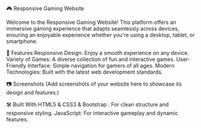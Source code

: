 🎮 Responsive Gaming Website

Welcome to the Responsive Gaming Website!
This platform offers an immersive gaming experience that adapts seamlessly across devices,
ensuring an enjoyable experience whether you're using a desktop, tablet, or smartphone.


🌟 Features
Responsive Design: Enjoy a smooth experience on any device.
Variety of Games: A diverse collection of fun and interactive games.
User-Friendly Interface: Simple navigation for gamers of all ages.
Modern Technologies: Built with the latest web development standards.


📷 Screenshots
(Add screenshots of your website here to showcase its design and features.)


🛠️ Built With
HTML5 & CSS3 & Bootstrap : For clean structure and responsive styling.
JavaScript: For interactive gameplay and dynamic features.
